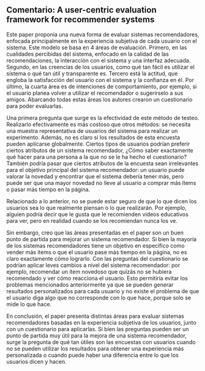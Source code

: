 ## Comentario: A user-centric evaluation framework for recommender systems

Este paper proponía una nueva forma de evaluar sistemas recomendadores, enfocada principalmente en la experiencia subjetiva de cada usuario con el sistema. Este modelo se basa en 4 áreas de evaluación. Primero, en las cualidades percibidas del sistema, enfocado en la calidad de las recomendaciones, la interacción con el sistema y una interfaz adecuada. Segundo, en las creencias de los usuarios, como qué tan fácil es utilizar el sistema o qué tan útil y transparente es. Tercero está la actitud, que engloba la satisfacción del usuario con el sistema y la confianza en él. Por último, la cuarta área es de intenciones de comportamiento, por ejemplo, si el usuario planea volver a utilizar el recomendador o sugerirselo a sus amigos. Abarcando todas estas áreas los autores crearon un cuestionario para poder evaluarlas. 

Una primera pregunta que surge es la efectividad de este método de testeo. Realizarlo efectivamente es más costoso que otros métodos: se necesita una muestra representativa de usuarios del sistema para realizar un experimento. Además, no es claro si los resultados de esta encuesta pueden aplicarse globalmente. Ciertos tipos de usuarios podrían preferir ciertos atributos de un sistema recomendador, ¿Cómo saber exactamente qué hacer para una persona a la que no se le ha hecho el cuestionario? También podría pasar que ciertos atributos de la encuesta sean irrelevantes para el objetivo principal del sistema recomendador: un usuario puede valorar la novedad y encontrar que el sistema debería tener más, pero puede ser que una mayor novedad no lleve al usuario a comprar más ítems o pasar más tiempo en la página. 

Relacionado a lo anterior, no se puede estar seguro de que lo que dicen los usuarios sea lo que realmente piensan o lo que realizarán. Por ejemplo, alguien podría decir que le gusta que le recomienden videos educativos para ver, pero en realidad cuando se los recomiendan nunca los ve. 

Sin embargo, creo que las áreas presentadas en el paper son un buen punto de partida para mejorar un sistema recomendador. Si bien la mayoría de los sistemas recomendadores tiene un objetivo en específico como vender más ítems o que el usuario pase más tiempo en la página, no es claro exactamente cómo lograrlo. Con las preguntas del cuestionario se podrían aplicar leves cambios a nivel del sistema recomendador: por ejemplo, recomendar un ítem novedoso que quizás no se hubiera recomendado y ver cómo reacciona el usuario. Esto permitiría evitar los problemas mencionados anteriormente ya que se pueden generar resultados personalizados para cada usuario y no existe el problema de que el usuario diga algo que no corresponde con lo que hace, porque solo se mide lo que hace.

En conclusión, el paper presenta distintas áreas para evaluar sistemas recomendadores basadas en la experiencia subjetiva de los usuarios, junto con un cuestionario para aplicarlas. Si bien las preguntas pueden ser un punto de partida muy útil para la mejora de una sistema recomendador, surge la pregunta de qué tan útiles son las encuestas con usuarios cuando no se pueden utilizar los resultados para obtener una experiencia más personalizada o cuando puede haber una diferencia entre lo que los usuarios dicen y hacen.
